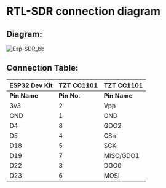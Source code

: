 #  **RTL-SDR connection diagram**
## Diagram:
![Esp-SDR_bb](https://github.com/avicarmeli/TPMS-SDR/assets/32562196/db28ad69-f209-4a23-acc8-35a5362a8f16)

## Connection Table:



| ESP32 Dev Kit | TZT CC1101 | TZT CC1101|
| --------|---------|----------|
| **Pin Name** | **Pin No.** | **Pin Name** |
|3v3| 2 | Vpp|
|GND| 1 | GND|
| D4 | 8 | GDO2|
| D5 | 4 | CSn |
| D18 | 5 | SCK |
| D19 | 7 | MISO/GDO1 |
| D22 | 3 | DGO0 |
| D23 | 6 | MOSI |
